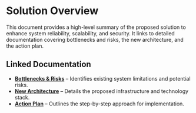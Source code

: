 # **Solution Overview**

This document provides a high-level summary of the proposed solution to enhance system reliability, scalability, and security. It links to detailed documentation covering bottlenecks and risks, the new architecture, and the action plan.

## **Linked Documentation**
- **[Bottlenecks & Risks](./BottlenecksRisk.md)** – Identifies existing system limitations and potential risks.
- **[New Architecture](./NewArchitecture.md)** – Details the proposed infrastructure and technology stack.
- **[Action Plan](./ActionPlan.md)** – Outlines the step-by-step approach for implementation.
